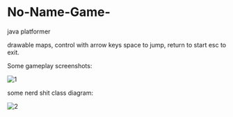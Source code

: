 # No-Name-Game-

java platformer 

drawable maps, control with arrow keys space to jump, return to start esc to exit.

Some gameplay screenshots:


![1](https://user-images.githubusercontent.com/56176145/166818111-d481d1c3-0651-4514-9223-78ad9b9444e0.jpg)


some nerd shit class diagram: 

![2](https://user-images.githubusercontent.com/56176145/166818487-609e2412-0553-4432-86f0-3d1ca940f921.jpg)
